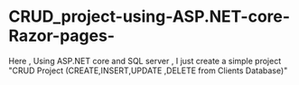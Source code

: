 # CRUD_project-using-ASP.NET-core-Razor-pages-
Here , Using ASP.NET core and SQL server , I just create a simple project  "CRUD Project (CREATE,INSERT,UPDATE ,DELETE from Clients Database)"
